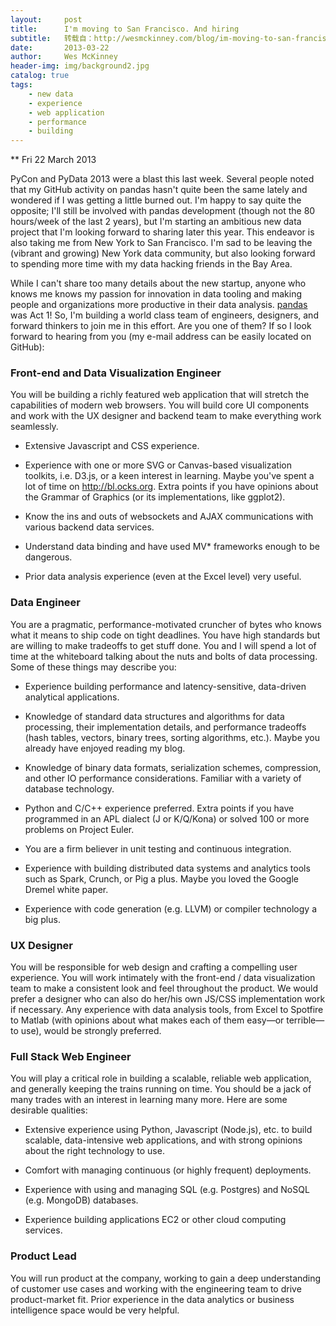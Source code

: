 ```yaml
---
layout:     post
title:      I'm moving to San Francisco. And hiring
subtitle:   转载自：http://wesmckinney.com/blog/im-moving-to-san-francisco-and-hiring/
date:       2013-03-22
author:     Wes McKinney
header-img: img/background2.jpg
catalog: true
tags:
    - new data
    - experience
    - web application
    - performance
    - building
---
```






** Fri 22 March 2013

 

PyCon and PyData 2013 were a blast this last week. Several people noted that my GitHub activity on pandas hasn't quite been the same lately and wondered if I was getting a little burned out. I'm happy to say quite the opposite; I'll still be involved with pandas development (though not the 80 hours/week of the last 2 years), but I'm starting an ambitious new data project that I'm looking forward to sharing later this year. This endeavor is also taking me from New York to San Francisco. I'm sad to be leaving the (vibrant and growing) New York data community, but also looking forward to spending more time with my data hacking friends in the Bay Area.

While I can't share too many details about the new startup, anyone who knows me knows my passion for innovation in data tooling and making people and organizations more productive in their data analysis. [pandas](http://pandas.pydata.org/.) was Act 1! So, I'm building a world class team of engineers, designers, and forward thinkers to join me in this effort. Are you one of them? If so I look forward to hearing from you (my e-mail address can be easily located on GitHub):

### Front-end and Data Visualization Engineer

You will be building a richly featured web application that will stretch the capabilities of modern web browsers. You will build core UI components and work with the UX designer and backend team to make everything work seamlessly.

- Extensive Javascript and CSS experience.

- Experience with one or more SVG or Canvas-based visualization toolkits, i.e. D3.js, or a keen interest in learning. Maybe you've spent a lot of time on http://bl.ocks.org. Extra points if you have opinions about the Grammar of Graphics (or its implementations, like ggplot2).

- Know the ins and outs of websockets and AJAX communications with various backend data services.

- Understand data binding and have used MV* frameworks enough to be dangerous.

- Prior data analysis experience (even at the Excel level) very useful.


### Data Engineer

You are a pragmatic, performance-motivated cruncher of bytes who knows what it means to ship code on tight deadlines. You have high standards but are willing to make tradeoffs to get stuff done. You and I will spend a lot of time at the whiteboard talking about the nuts and bolts of data processing. Some of these things may describe you:

- Experience building performance and latency-sensitive, data-driven analytical applications.

- Knowledge of standard data structures and algorithms for data processing, their implementation details, and performance tradeoffs (hash tables, vectors, binary trees, sorting algorithms, etc.). Maybe you already have enjoyed reading my blog.

- Knowledge of binary data formats, serialization schemes, compression, and other IO performance considerations. Familiar with a variety of database technology.

- Python and C/C++ experience preferred. Extra points if you have programmed in an APL dialect (J or K/Q/Kona) or solved 100 or more problems on Project Euler.

- You are a firm believer in unit testing and continuous integration.

- Experience with building distributed data systems and analytics tools such as Spark, Crunch, or Pig a plus. Maybe you loved the Google Dremel white paper.

- Experience with code generation (e.g. LLVM) or compiler technology a big plus.


### UX Designer

You will be responsible for web design and crafting a compelling user experience. You will work intimately with the front-end / data visualization team to make a consistent look and feel throughout the product. We would prefer a designer who can also do her/his own JS/CSS implementation work if necessary. Any experience with data analysis tools, from Excel to Spotfire to Matlab (with opinions about what makes each of them easy—or terrible—to use), would be strongly preferred.

### Full Stack Web Engineer

You will play a critical role in building a scalable, reliable web application, and generally keeping the trains running on time. You should be a jack of many trades with an interest in learning many more. Here are some desirable qualities:

- Extensive experience using Python, Javascript (Node.js), etc. to build scalable, data-intensive web applications, and with strong opinions about the right technology to use.

- Comfort with managing continuous (or highly frequent) deployments.

- Experience with using and managing SQL (e.g. Postgres) and NoSQL (e.g. MongoDB) databases.

- Experience building applications EC2 or other cloud computing services.


### Product Lead

You will run product at the company, working to gain a deep understanding of customer use cases and working with the engineering team to drive product-market fit. Prior experience in the data analytics or business intelligence space would be very helpful.
